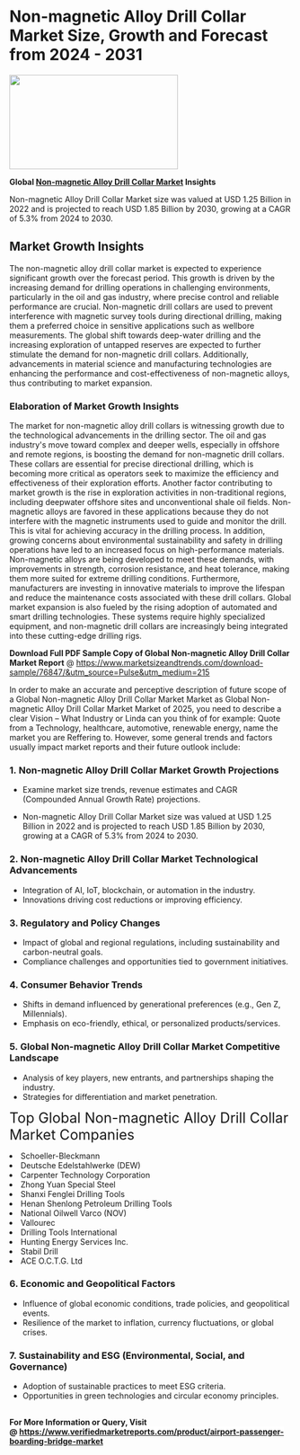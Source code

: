 <H1>Non-magnetic Alloy Drill Collar Market Size, Growth and Forecast from 2024 - 2031</H1><img class="aligncenter size-medium wp-image-584254" src="https://thirdeyenews.in/wp-content/uploads/2024/09/Global-Market-Research-300x168.jpeg" alt="" width="300" height="168" /><p><strong>Global&nbsp;<a href="https://www.marketsizeandtrends.com/download-sample/76847/&amp;utm_source=Pulse&amp;utm_medium=215">Non-magnetic Alloy Drill Collar Market</a> Insights</strong></p><p>Non-magnetic Alloy Drill Collar Market size was valued at USD 1.25 Billion in 2022 and is projected to reach USD 1.85 Billion by 2030, growing at a CAGR of 5.3% from 2024 to 2030.</p><p><h2>Market Growth Insights</h2> The non-magnetic alloy drill collar market is expected to experience significant growth over the forecast period. This growth is driven by the increasing demand for drilling operations in challenging environments, particularly in the oil and gas industry, where precise control and reliable performance are crucial. Non-magnetic drill collars are used to prevent interference with magnetic survey tools during directional drilling, making them a preferred choice in sensitive applications such as wellbore measurements. The global shift towards deep-water drilling and the increasing exploration of untapped reserves are expected to further stimulate the demand for non-magnetic drill collars. Additionally, advancements in material science and manufacturing technologies are enhancing the performance and cost-effectiveness of non-magnetic alloys, thus contributing to market expansion. <h3>Elaboration of Market Growth Insights</h3> The market for non-magnetic alloy drill collars is witnessing growth due to the technological advancements in the drilling sector. The oil and gas industry's move toward complex and deeper wells, especially in offshore and remote regions, is boosting the demand for non-magnetic drill collars. These collars are essential for precise directional drilling, which is becoming more critical as operators seek to maximize the efficiency and effectiveness of their exploration efforts. Another factor contributing to market growth is the rise in exploration activities in non-traditional regions, including deepwater offshore sites and unconventional shale oil fields. Non-magnetic alloys are favored in these applications because they do not interfere with the magnetic instruments used to guide and monitor the drill. This is vital for achieving accuracy in the drilling process. In addition, growing concerns about environmental sustainability and safety in drilling operations have led to an increased focus on high-performance materials. Non-magnetic alloys are being developed to meet these demands, with improvements in strength, corrosion resistance, and heat tolerance, making them more suited for extreme drilling conditions. Furthermore, manufacturers are investing in innovative materials to improve the lifespan and reduce the maintenance costs associated with these drill collars. Global market expansion is also fueled by the rising adoption of automated and smart drilling technologies. These systems require highly specialized equipment, and non-magnetic drill collars are increasingly being integrated into these cutting-edge drilling rigs. </p><p><span class=""><strong>Download Full PDF Sample Copy of Global Non-magnetic Alloy Drill Collar Market Report</strong> @ <a href="https://www.marketsizeandtrends.com/download-sample/76847/&amp;utm_source=Pulse&amp;utm_medium=215" target="_blank">https://www.marketsizeandtrends.com/download-sample/76847/&amp;utm_source=Pulse&amp;utm_medium=215</a></span></p><p>In order to make an accurate and perceptive description of future scope of a Global&nbsp;Non-magnetic Alloy Drill Collar Market Market as Global&nbsp;Non-magnetic Alloy Drill Collar Market Market of 2025, you need to describe a clear Vision &ndash; What Industry or Linda can you think of for example: Quote from a Technology, healthcare, automotive, renewable energy, name the market you are Reffering to. However, some general trends and factors usually impact market reports and their future outlook include:</p><h3>1.&nbsp;<strong>Non-magnetic Alloy Drill Collar Market Growth Projections</strong></h3><ul><li>Examine market size trends, revenue estimates and CAGR (Compounded Annual Growth Rate) projections.</li><li><p>Non-magnetic Alloy Drill Collar Market size was valued at USD 1.25 Billion in 2022 and is projected to reach USD 1.85 Billion by 2030, growing at a CAGR of 5.3% from 2024 to 2030.</p></li></ul><h3>2.&nbsp;<strong>Non-magnetic Alloy Drill Collar Market Technological Advancements</strong></h3><ul><li>Integration of AI, IoT, blockchain, or automation in the industry.</li><li>Innovations driving cost reductions or improving efficiency.</li></ul><h3>3.&nbsp;<strong>Regulatory and Policy Changes</strong></h3><ul><li>Impact of global and regional regulations, including sustainability and carbon-neutral goals.</li><li>Compliance challenges and opportunities tied to government initiatives.</li></ul><h3>4.&nbsp;<strong>Consumer Behavior Trends</strong></h3><ul><li>Shifts in demand influenced by generational preferences (e.g., Gen Z, Millennials).</li><li>Emphasis on eco-friendly, ethical, or personalized products/services.</li></ul><h3>5.&nbsp;<strong>Global Non-magnetic Alloy Drill Collar Market Competitive Landscape</strong></h3><ul><li>Analysis of key players, new entrants, and partnerships shaping the industry.</li><li>Strategies for differentiation and market penetration.</li></ul><p data-pm-slice="1 1 []"><span style="color: inherit; font-family: inherit; font-size: 25px;">Top Global Non-magnetic Alloy Drill Collar Market Companies</span></p><div class="" data-test-id=""><p><li>Schoeller-Bleckmann</li><li> Deutsche Edelstahlwerke (DEW)</li><li> Carpenter Technology Corporation</li><li> Zhong Yuan Special Steel</li><li> Shanxi Fenglei Drilling Tools</li><li> Henan Shenlong Petroleum Drilling Tools</li><li> National Oilwell Varco (NOV)</li><li> Vallourec</li><li> Drilling Tools International</li><li> Hunting Energy Services Inc.</li><li> Stabil Drill</li><li> ACE O.C.T.G. Ltd</li></p></div><h3>6.&nbsp;<strong>Economic and Geopolitical Factors</strong></h3><ul><li>Influence of global economic conditions, trade policies, and geopolitical events.</li><li>Resilience of the market to inflation, currency fluctuations, or global crises.</li></ul><h3>7.&nbsp;<strong>Sustainability and ESG (Environmental, Social, and Governance)</strong></h3><ul><li>Adoption of sustainable practices to meet ESG criteria.</li><li>Opportunities in green technologies and circular economy principles.</li></ul><h2><strong style="font-size: 14px;">For More Information or Query, Visit @&nbsp;</strong><a style="background-color: #ffffff; font-size: 14px;" href="https://www.marketsizeandtrends.com/report/non-magnetic-alloy-drill-collar-market/" target="_blank">https://www.verifiedmarketreports.com/product/airport-passenger-boarding-bridge-market</a></h2>
